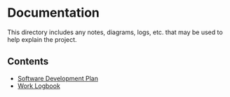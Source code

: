 # Documentation

This directory includes any notes, diagrams, logs, etc. that may be used to help explain the project.

## Contents

* [Software Development Plan](SDP/README.md)
* [Work Logbook](log.md)